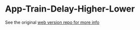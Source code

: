 # App-Train-Delay-Higher-Lower

See the original [web version repo for more info](https://github.com/DavidM42/Train-Delay-Higher-Lower)